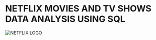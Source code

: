 # NETFLIX MOVIES AND TV SHOWS DATA ANALYSIS USING SQL
![NETFLIX LOGO](https://1drv.ms/i/c/6d429107672d3e29/ERqvfP4GIaVLputwEH7u9ycB5haVtEpM89JpW_7I6IBUIA?e=eNRDSJ)
